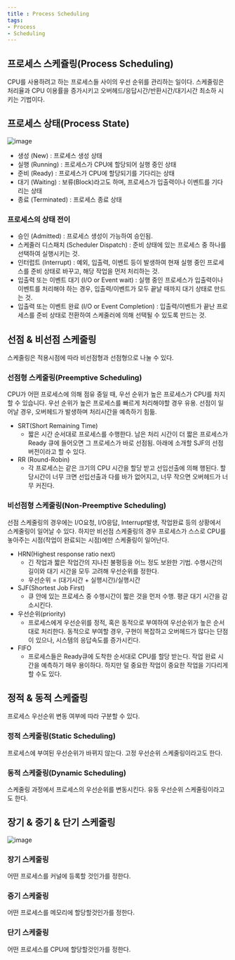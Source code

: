 ```yaml
---
title : Process Scheduling
tags:
- Process
- Scheduling
---
```


## 프로세스 스케쥴링(Process Scheduling)

CPU를 사용하려고 하는 프로세스들 사이의 우선 순위를 관리하는 일이다. 스케줄링은 처리율과 CPU 이용률을 증가시키고 오버헤드/응답시간/반환시간/대기시간 최소하 시키는 기법이다.

## 프로세스 상태(Process State)

![image](https://user-images.githubusercontent.com/44635266/68083184-75a0bb80-fe69-11e9-984d-d5c977f1f4f3.png)

* 생성 (New) : 프로세스 생성 상태
* 실행 (Running) : 프로세스가 CPU에 할당되어 실행 중인 상태
* 준비 (Ready) : 프로세스가 CPU에 할당되기를 기다리는 상태
* 대기 (Waiting) : 보류(Block)라고도 하며, 프로세스가 입출력이나 이벤트를 기다리는 상태
* 종료 (Terminated) : 프로세스 종료 상태

### 프로세스의 상태 전이

* 승인 (Admitted) : 프로세스 생성이 가능하여 승인됨.
* 스케줄러 디스패치 (Scheduler Dispatch) : 준비 상태에 있는 프로세스 중 하나를 선택하여 실행시키는 것.
* 인터럽트 (Interrupt) : 예외, 입출력, 이벤트 등이 발생하여 현재 실행 중인 프로세스를 준비 상태로 바꾸고, 해당 작업을 먼저 처리하는 것.
* 입출력 또는 이벤트 대기 (I/O or Event wait) : 실행 중인 프로세스가 입출력이나 이벤트를 처리해야 하는 경우, 입출력/이벤트가 모두 끝날 때까지 대기 상태로 만드는 것.
* 입출력 또는 이벤트 완료 (I/O or Event Completion) : 입출력/이벤트가 끝난 프로세스를 준비 상태로 전환하여 스케줄러에 의해 선택될 수 있도록 만드는 것.

## 선점 & 비선점 스케줄링

스케줄링은 적용시점에 따라 비선점형과 선점형으로 나눌 수 있다.

### 선점형 스케줄링(Preemptive Scheduling)

CPU가 어떤 프로세스에 의해 점유 중일 때, 우선 순위가 높은 프로세스가 CPU를 차지할 수 있습니다. 우선 순위가 높은 프로세스를 빠르게 처리해야할 경우 유용. 선점이 일어날 경우, 오버헤드가 발생하며 처리시간을 예측하기 힘듦.

* SRT(Short Remaining Time)
  * 짧은 시간 순서대로 프로세스를 수행한다. 남은 처리 시간이 더 짧은 프로세스가 Ready 큐에 들어오면 그 프로세스가 바로 선점됨. 아래에 소개할 SJF의 선점 버전이라고 할 수 있다.
* RR (Round-Robin)
  * 각 프로세스는 같은 크기의 CPU 시간을 할당 받고 선입선출에 의해 행된다. 할당시간이 너무 크면 선입선출과 다를 바가 없어지고, 너무 작으면 오버헤드가 너무 커진다.

### 비선점형 스케줄링(Non-Preemptive Scheduling)

선점 스케줄링의 경우에는 I/O요청, I/O응답, Interrupt발생, 작업완료 등의 상황에서 스케줄링이 일어날 수 있다. 하지만 비선점 스케줄링의 경우 프로세스가 스스로 CPU를 놓아주는 시점(작업이 완료되는 시점)에만 스케줄링이 일어난다. 

* HRN(Highest response ratio next)
  * 긴 작업과 짧은 작업간의 지나친 불평등을 어느 정도 보완한 기법. 수행시간의 길이와 대기 시간을 모두 고려해 우선순위를 정한다.
  * 우선순위 = (대기시간 + 실행시간)/실행시간
* SJF(Shortest Job First)
  * 큐 안에 있는 프로세스 중 수행시간이 짧은 것을 먼저 수행. 평균 대기 시간을 감소시킨다.
* 우선순위(priority)
  * 프로세스에게 우선순위를 정적, 혹은 동적으로 부여하여 우선순위가 높은 순서대로 처리한다. 동적으로 부여할 경우, 구현이 복잡하고 오버헤드가 많다는 단점이 있으나, 시스템의 응답속도를 증가시킨다.
* FIFO
  * 프로세스들은 Ready큐에 도착한 순서대로 CPU를 할당 받는다. 작업 완료 시간을 예측하기 매우 용이하다. 하지만 덜 중요한 작업이 중요한 작업을 기다리게 할 수도 있다.

## 정적 & 동적 스케줄링

프로세스 우선순위 변동 여부에 따라 구분할 수 있다.

### 정적 스케줄링(Static Scheduling)

프로세스에 부여된 우선순위가 바뀌지 않는다. 고정 우선순위 스케줄링이라고도 한다.

### 동적 스케줄링(Dynamic Scheduling)

스케줄링 과정에서 프로세스의 우선순위를 변동시킨다. 유동 우선순위 스케줄링이라고도 한다.

## 장기 & 중기 & 단기 스케줄링

![image](https://user-images.githubusercontent.com/44635266/68083164-12168e00-fe69-11e9-9225-38cc110ecd2a.png)

### 장기 스케줄링

어떤 프로세스를 커널에 등록할 것인가를 정한다.

### 중기 스케줄링

어떤 프로세스를 메모리에 할당할것인가를 정한다.

### 단기 스케줄링

어떤 프로세스를 CPU에 할당할것인가를 정한다.



